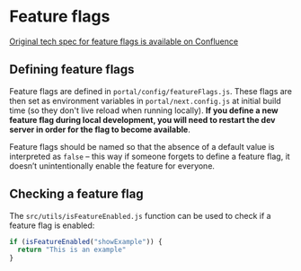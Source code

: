 # Feature flags

[Original tech spec for feature flags is available on Confluence](https://lwd.atlassian.net/wiki/x/4oAPD)

## Defining feature flags

Feature flags are defined in `portal/config/featureFlags.js`. These flags are then set as environment variables in `portal/next.config.js` at initial build time (so they don't live reload when running locally). **If you define a new feature flag during local development, you will need to restart the dev server in order for the flag to become available**.

Feature flags should be named so that the absence of a default value is interpreted as `false` – this way if someone forgets to define a feature flag, it doesn’t unintentionally enable the feature for everyone.

## Checking a feature flag

The `src/utils/isFeatureEnabled.js` function can be used to check if a feature flag is enabled:

```js
if (isFeatureEnabled("showExample")) {
  return "This is an example"
}
```